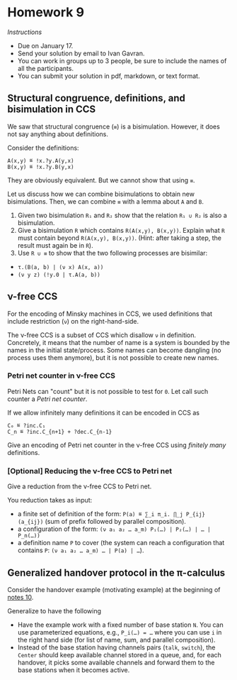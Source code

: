 # Homework 9

_Instructions_
* Due on January 17.
* Send your solution by email to Ivan Gavran.
* You can work in groups up to 3 people, be sure to include the names of all the participants.
* You can submit your solution in pdf, markdown, or text format.


## Structural congruence, definitions, and bisimulation in CCS

We saw that structural congruence (`≡`) is a bisimulation.
However, it does not say anything about definitions.

Consider the definitions:
```
A(x,y) ≝ !x.?y.A(y,x)
B(x,y) ≝ !x.?y.B(y,x)
```
They are obviously equivalent.
But we cannot show that using `≡`.

Let us discuss how we can combine bisimulations to obtain new bisimulations.
Then, we can combine `≡` with a lemma about `A` and `B`.

1. Given two bisimulation `R₁` and `R₂` show that the relation `R₁ ∪ R₂` is also a bisimulation.
2. Give a bisimulation `R` which contains `R(A(x,y), B(x,y))`.
   Explain what `R` must contain beyond `R(A(x,y), B(x,y))`.
   (Hint: after taking a step, the result must again be in `R`).
3. Use `R ∪ ≡` to show that the two following processes are bisimilar:
  * `τ.(B(a, b) | (ν x) A(x, a))`
  * `(ν y z) (!y.0 | τ.A(a, b))`



## ν-free CCS

For the encoding of Minsky machines in CCS, we used definitions that include restriction (`ν`) on the right-hand-side.

The ν-free CCS is a subset of CCS which disallow `ν` in definition.
Concretely, it means that the number of name is a system is bounded by the names in the initial state/process.
Some names can become dangling (no process uses them anymore), but it is not possible to create new names.


### Petri net counter in ν-free CCS

Petri Nets can "count" but it is not possible to test for `0`.
Let call such counter a _Petri net counter_.

If we allow infinitely many definitions it can be encoded in CCS as
```
C₀ ≝ ?inc.C₁
C_n ≝ ?inc.C_{n+1} + ?dec.C_{n-1}
```

Give an encoding of Petri net counter in the ν-free CCS using _finitely many_ definitions.


### [Optional] Reducing the ν-free CCS to Petri net

Give a reduction from the ν-free CCS to Petri net.

You reduction takes as input:
* a finite set of definition of the form: `P(a) ≝ ∑_i π_i. ∏_j P_{ij}(a_{ij})` (sum of prefix followed by parallel composition).
* a configuration of the form: `(ν a₁ a₂ … a_m) P₁(…) | P₂(…) | … | P_n(…))`
* a definition name `P` to cover (the system can reach a configuration that contains `P`: `(ν a₁ a₂ … a_m) … | P(a) | …`).



## Generalized handover protocol in the π-calculus

Consider the handover example (motivating example) at the beginning of [notes 10](../notes_10.md).

Generalize to have the following
* Have the example work with a fixed number of base station `N`.
  You can use parameterized equations, e.g.,  `P_i(…) = …` where you can use `i` in the right hand side (for list of name, sum, and parallel composition).
* Instead of the base station having channels pairs (`talk`, `switch`), the `Center` should keep available channel stored in a queue, and, for each handover, it picks some available channels and forward them to the base stations when it becomes active.

